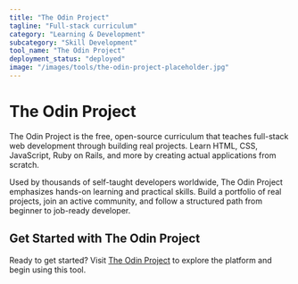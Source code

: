 ```yaml
---
title: "The Odin Project"
tagline: "Full-stack curriculum"
category: "Learning & Development"
subcategory: "Skill Development"
tool_name: "The Odin Project"
deployment_status: "deployed"
image: "/images/tools/the-odin-project-placeholder.jpg"
---
```


# The Odin Project

The Odin Project is the free, open-source curriculum that teaches full-stack web development through building real projects. Learn HTML, CSS, JavaScript, Ruby on Rails, and more by creating actual applications from scratch.

Used by thousands of self-taught developers worldwide, The Odin Project emphasizes hands-on learning and practical skills. Build a portfolio of real projects, join an active community, and follow a structured path from beginner to job-ready developer.
## Get Started with The Odin Project

Ready to get started? Visit [The Odin Project](https://theodinproject.com) to explore the platform and begin using this tool.
